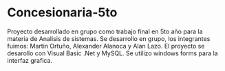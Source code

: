 # Concesionaria-5to
Proyecto desarrollado en grupo como trabajo final en 5to año para la materia de Analisis de sistemas.
Se desarrollo en grupo, los integrantes fuimos: Martin Ortuño, Alexander Alanoca y Alan Lazo. 
El proyecto se desarollo con Visual Basic .Net y MySQL. Se utilizo windows forms para la interfaz grafica. 

